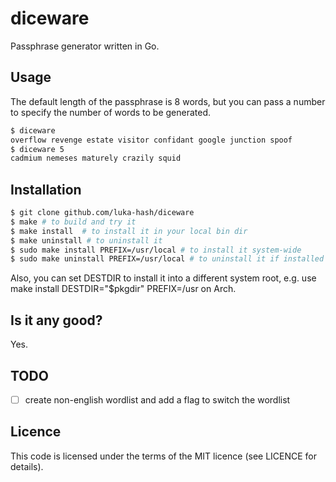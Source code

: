 # diceware

Passphrase generator written in Go.

## Usage

The default length of the passphrase is 8 words, but you can pass a number to
specify the number of words to be generated.

``` sh
$ diceware
overflow revenge estate visitor confidant google junction spoof
$ diceware 5
cadmium nemeses maturely crazily squid
```

## Installation

```sh
$ git clone github.com/luka-hash/diceware
$ make # to build and try it
$ make install  # to install it in your local bin dir
$ make uninstall # to uninstall it
$ sudo make install PREFIX=/usr/local # to install it system-wide
$ sudo make uninstall PREFIX=/usr/local # to uninstall it if installed system-wide
```

Also, you can set DESTDIR to install it into a different system root, e.g. use
make install DESTDIR="$pkgdir" PREFIX=/usr on Arch.

## Is it any good?

Yes.

## TODO
- [ ] create non-english wordlist and add a flag to switch the wordlist

## Licence

This code is licensed under the terms of the MIT licence (see LICENCE for details).
